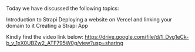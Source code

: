 Today we have discussed the following topics:

Introduction to Strapi
Deploying a website on Vercel and linking your domain to it
Creating a Strapi App

Kindly find the video link below:
https://drive.google.com/file/d/1_Dvg1eCk-b_v_1xX0UBZw2_ATF795W0g/view?usp=sharing
